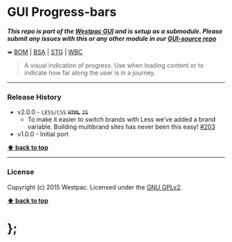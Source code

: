 GUI Progress-bars
=================

***This repo is part of the [Westpac GUI](http://gel.westpacgroup.com.au/GUI/) and is setup as a submodule. Please submit any issues with this or any other
module in our [GUI-source repo](https://github.com/WestpacCXTeam/GUI-source/issues)***

➠
[BOM](http://westpaccxteam.github.io/GUI-progress-bars/tests/BOM/) |
[BSA](http://westpaccxteam.github.io/GUI-progress-bars/tests/BSA/) |
[STG](http://westpaccxteam.github.io/GUI-progress-bars/tests/STG/) |
[WBC](http://westpaccxteam.github.io/GUI-progress-bars/tests/WBC/)

> A visual indication of progress. Use when loading content or to indicate how far along the user is in a journey.

----------------------------------------------------------------------------------------------------------------------------------------------------------------


### Release History

* v2.0.0 - `LESS/CSS` ~~`HTML`~~ ~~`JS`~~
	* To make it easier to switch brands with Less we’ve added a brand variable. Building multibrand sites has never been this easy!
		[#203](https://github.com/WestpacCXTeam/GUI-source/issues/203)
* v1.0.0 - Initial port

**[⬆ back to top](#content)**


----------------------------------------------------------------------------------------------------------------------------------------------------------------


### License

Copyright (c) 2015 Westpac. Licensed under the [GNU GPLv2](https://raw.githubusercontent.com/WestpacCXTeam/GUI-progress-bars/master/LICENSE).

**[⬆ back to top](#content)**

# };